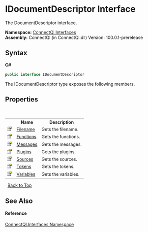# IDocumentDescriptor Interface
 

The DocumentDescriptor interface.

**Namespace:**&nbsp;<a href="N_ConnectQl_Interfaces">ConnectQl.Interfaces</a><br />**Assembly:**&nbsp;ConnectQl (in ConnectQl.dll) Version: 100.0.1-prerelease

## Syntax

**C#**<br />
``` C#
public interface IDocumentDescriptor
```

The IDocumentDescriptor type exposes the following members.


## Properties
&nbsp;<table><tr><th></th><th>Name</th><th>Description</th></tr><tr><td>![Public property](media/pubproperty.gif "Public property")</td><td><a href="P_ConnectQl_Interfaces_IDocumentDescriptor_Filename">Filename</a></td><td>
Gets the filename.</td></tr><tr><td>![Public property](media/pubproperty.gif "Public property")</td><td><a href="P_ConnectQl_Interfaces_IDocumentDescriptor_Functions">Functions</a></td><td>
Gets the functions.</td></tr><tr><td>![Public property](media/pubproperty.gif "Public property")</td><td><a href="P_ConnectQl_Interfaces_IDocumentDescriptor_Messages">Messages</a></td><td>
Gets the messages.</td></tr><tr><td>![Public property](media/pubproperty.gif "Public property")</td><td><a href="P_ConnectQl_Interfaces_IDocumentDescriptor_Plugins">Plugins</a></td><td>
Gets the plugins.</td></tr><tr><td>![Public property](media/pubproperty.gif "Public property")</td><td><a href="P_ConnectQl_Interfaces_IDocumentDescriptor_Sources">Sources</a></td><td>
Gets the sources.</td></tr><tr><td>![Public property](media/pubproperty.gif "Public property")</td><td><a href="P_ConnectQl_Interfaces_IDocumentDescriptor_Tokens">Tokens</a></td><td>
Gets the tokens.</td></tr><tr><td>![Public property](media/pubproperty.gif "Public property")</td><td><a href="P_ConnectQl_Interfaces_IDocumentDescriptor_Variables">Variables</a></td><td>
Gets the variables.</td></tr></table>&nbsp;
<a href="#idocumentdescriptor-interface">Back to Top</a>

## See Also


#### Reference
<a href="N_ConnectQl_Interfaces">ConnectQl.Interfaces Namespace</a><br />